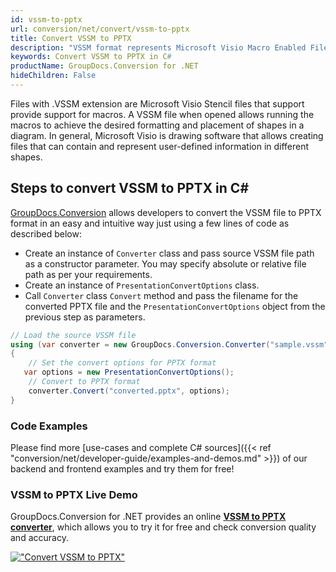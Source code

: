 ```yaml
---
id: vssm-to-pptx
url: conversion/net/convert/vssm-to-pptx
title: Convert VSSM to PPTX
description: "VSSM format represents Microsoft Visio Macro Enabled File Format with .vssm extension. Learn how to convert VSSM to PPTX file programmatically in C# language using GroupDocs.Conversion for .NET library."
keywords: Convert VSSM to PPTX in C#
productName: GroupDocs.Conversion for .NET
hideChildren: False
---
```


Files with .VSSM extension are Microsoft Visio Stencil files that support provide support for macros. A VSSM file when opened allows running the macros to achieve the desired formatting and placement of shapes in a diagram. In general, Microsoft Visio is drawing software that allows creating files that can contain and represent user-defined information in different shapes.

## Steps to convert VSSM to PPTX in C#

[GroupDocs.Conversion](https://products.groupdocs.com/conversion/net) allows developers to convert the VSSM file to PPTX format in an easy and intuitive way just using a few lines of code as described below:

* Create an instance of `Converter` class and pass source VSSM file path as a constructor parameter. You may specify absolute or relative file path as per your requirements. 
* Create an instance of `PresentationConvertOptions` class.
* Call `Converter` class `Convert` method and pass the filename for the converted PPTX file and the `PresentationConvertOptions` object from the previous step as parameters.

```csharp
// Load the source VSSM file
using (var converter = new GroupDocs.Conversion.Converter("sample.vssm"))
{
    // Set the convert options for PPTX format
   var options = new PresentationConvertOptions();
    // Convert to PPTX format
    converter.Convert("converted.pptx", options);
}
```

### Code Examples

Please find more [use-cases and complete C# sources]({{< ref "conversion/net/developer-guide/examples-and-demos.md" >}}) of our backend and frontend examples and try them for free!

### VSSM to PPTX Live Demo

GroupDocs.Conversion for .NET provides an online [**VSSM to PPTX converter**](https://products.groupdocs.app/conversion/vssm-to-pptx), which allows you to try it for free and check conversion quality and accuracy.

[!["Convert VSSM to PPTX"](conversion/net/images/convert-to-pptx/convert-vssm-to-pptx.png)](https://products.groupdocs.app/conversion/vssm-to-pptx)